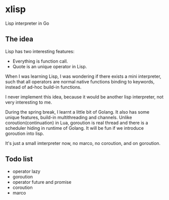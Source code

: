 # xlisp
Lisp interpreter in Go

## The idea

Lisp has two interesting features:
  * Everything is function call.
  * Quote is an unique operator in Lisp.

When I was learning Lisp, I was wondering if there exists a mini interpreter, such that all operators are normal native functions binding to keywords, instead of ad-hoc build-in functions.

I never implement this idea, because it would be another lisp interpreter, not very interesting to me.

During the spring break, I learnt a little bit of Golang. It also has some unique features, build-in multithreading and channels. Unlike coroution(continuation) in Lua, goroution is real thread and there is a scheduler hiding in runtime of Golang. It will be fun if we introduce goroution into lisp.

It's just a small imterpreter now, no marco, no coroution, and on goroution.

## Todo list
  * operator lazy
  * goroution
  * operator future and promise
  * coroution
  * marco
  
